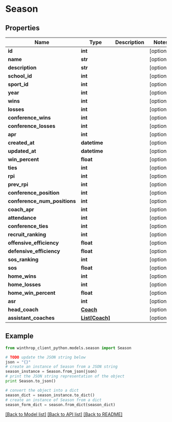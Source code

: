 # Season


## Properties
Name | Type | Description | Notes
------------ | ------------- | ------------- | -------------
**id** | **int** |  | [optional] 
**name** | **str** |  | [optional] 
**description** | **str** |  | [optional] 
**school_id** | **int** |  | [optional] 
**sport_id** | **int** |  | [optional] 
**year** | **int** |  | [optional] 
**wins** | **int** |  | [optional] 
**losses** | **int** |  | [optional] 
**conference_wins** | **int** |  | [optional] 
**conference_losses** | **int** |  | [optional] 
**apr** | **int** |  | [optional] 
**created_at** | **datetime** |  | [optional] 
**updated_at** | **datetime** |  | [optional] 
**win_percent** | **float** |  | [optional] 
**ties** | **int** |  | [optional] 
**rpi** | **int** |  | [optional] 
**prev_rpi** | **int** |  | [optional] 
**conference_position** | **int** |  | [optional] 
**conference_num_positions** | **int** |  | [optional] 
**coach_apr** | **int** |  | [optional] 
**attendance** | **int** |  | [optional] 
**conference_ties** | **int** |  | [optional] 
**recruit_ranking** | **int** |  | [optional] 
**offensive_efficiency** | **float** |  | [optional] 
**defensive_efficiency** | **float** |  | [optional] 
**sos_ranking** | **int** |  | [optional] 
**sos** | **float** |  | [optional] 
**home_wins** | **int** |  | [optional] 
**home_losses** | **int** |  | [optional] 
**home_win_percent** | **float** |  | [optional] 
**asr** | **int** |  | [optional] 
**head_coach** | [**Coach**](Coach.md) |  | [optional] 
**assistant_coaches** | [**List[Coach]**](Coach.md) |  | [optional] 

## Example

```python
from winthrop_client_python.models.season import Season

# TODO update the JSON string below
json = "{}"
# create an instance of Season from a JSON string
season_instance = Season.from_json(json)
# print the JSON string representation of the object
print Season.to_json()

# convert the object into a dict
season_dict = season_instance.to_dict()
# create an instance of Season from a dict
season_form_dict = season.from_dict(season_dict)
```
[[Back to Model list]](../README.md#documentation-for-models) [[Back to API list]](../README.md#documentation-for-api-endpoints) [[Back to README]](../README.md)


